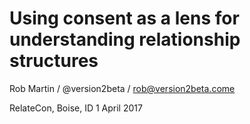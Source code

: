 




# Using consent as a lens for understanding relationship structures

Rob Martin / @version2beta / rob@version2beta.come

RelateCon, Boise, ID 1 April 2017
